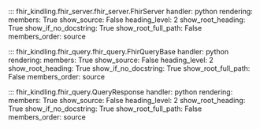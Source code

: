 

::: fhir_kindling.fhir_server.fhir_server.FhirServer
    handler: python
    rendering:
      members: True
      show_source: False
      heading_level: 2
      show_root_heading: True
      show_if_no_docstring: True
      show_root_full_path: False
      members_order: source

::: fhir_kindling.fhir_query.fhir_query.FhirQueryBase
    handler: python
    rendering:
      members: True
      show_source: False
      heading_level: 2
      show_root_heading: True
      show_if_no_docstring: True
      show_root_full_path: False
      members_order: source

::: fhir_kindling.fhir_query.QueryResponse
    handler: python
    rendering:
      members: True
      show_source: False
      heading_level: 2
      show_root_heading: True
      show_if_no_docstring: True
      show_root_full_path: False
      members_order: source

